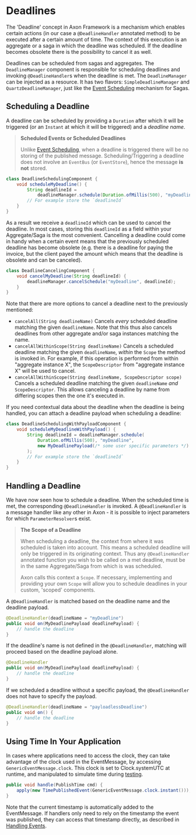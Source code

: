 # Deadlines

The 'Deadline' concept in Axon Framework is a mechanism which enables certain actions
 (in our case a `@DeadlineHandler` annotated method) to be executed after a certain amount of time. 
The context of this execution is an aggregate or a saga in which the deadline was scheduled. 
If the deadline becomes obsolete there is the possibility to cancel it as well.  

Deadlines can be scheduled from sagas and aggregates. 
The `DeadlineManager` component is responsible for scheduling deadlines and invoking `@DeadlineHandler`s when the deadline is met. 
The `DeadlineManager` can be injected as a resource. 
It has two flavors: `SimpleDeadlineManager` and `QuartzDeadlineManager`,
 just like the [Event Scheduling](../implementing-domain-logic/complex-business-transactions/deadline-handling.md) mechanism for Sagas. 

## Scheduling a Deadline

A deadline can be scheduled by providing a `Duration` after which it will be triggered
 (or an `Instant` at which it will be triggered) and a _deadline name_.

> **Scheduled Events or Scheduled Deadlines**
> 
> Unlike [Event Scheduling](../implementing-domain-logic/complex-business-transactions/deadline-handling.md),
> when a deadline is triggered there will be no storing of the published message. 
> Scheduling/Triggering a deadline does not involve an `EventBus` (or `EventStore`), hence the message **is not** stored.

```java
class DeadlineSchedulingComponent {
    void scheduleMyDeadline() {
        String deadlineId = 
            deadlineManager.schedule(Duration.ofMillis(500), "myDeadline");
        // For example store the `deadlineId`
    }
}
```

As a result we receive a `deadlineId` which can be used to cancel the deadline. 
In most cases, storing this `deadlineId` as a field within your Aggregate/Saga is the most convenient. 
Cancelling a deadline could come in handy when a certain event means that the previously scheduled deadline has become obsolete
 (e.g. there is a deadline for paying the invoice, 
 but the client payed the amount which means that the deadline is obsolete and can be canceled).

```java
class DeadlineCancelingComponent {
    void cancelMyDeadline(String deadlineId) {
        deadlineManager.cancelSchedule("myDeadline", deadlineId);
    }
}
```

Note that there are more options to cancel a deadline next to the previously mentioned:

 * `cancelAll(String deadlineName)`
  Cancels _every_ scheduled deadline matching the given `deadlineName`.
  Note that this thus also cancels deadlines from other aggregate and/or saga instances matching the name.
 * `cancelAllWithinScope(String deadlineName)`
  Cancels a scheduled deadline matching the given `deadlineName`, _within_ the `Scope` the method is invoked in.
  For example, if this operation is performed from within "aggregate instance X",
   the `ScopeDescriptor` from "aggregate instance X" will be used to cancel. 
 * `cancelAllWithinScope(String deadlineName, ScopeDescriptor scope)`
  Cancels a scheduled deadline matching the given `deadlineName` _and_ `ScopeDescriptor`.
  This allows canceling a deadline by name from differing scopes then the one it's executed in.

If you need contextual data about the deadline when the deadline is being handled,
 you can attach a deadline payload when scheduling a deadline:

```java
class DeadlineSchedulingWithPayloadComponent {
    void scheduleMyDeadlineWithPayload() {
        String deadlineId = deadlineManager.schedule(
            Duration.ofMillis(500), "myDeadline", 
            new MyDeadlinePayload(/* some user specific parameters */)
        );
        // For example store the `deadlineId`
    }
}
```

## Handling a Deadline

We have now seen how to schedule a deadline. When the scheduled time is met,
 the corresponding `@DeadlineHandler` is invoked.
A `@DeadlineHandler` is a message handler like any other in Axon -
 it is possible to inject parameters for which `ParameterResolver`s exist. 

> **The Scope of a Deadline** 
>
> When scheduling a deadline, the context from where it was scheduled is taken into account. 
> This means a scheduled deadline will only be triggered in its originating context. 
> Thus any `@DeadlineHandler` annotated function you wish to be called on a met deadline,
>  must be in the same Aggregate/Saga from which is was scheduled.
>
> Axon calls this context a `Scope`. 
> If necessary, implementing and providing your own `Scope` will allow you to schedule deadlines in your custom,
>  'scoped' components.

A `@DeadlineHandler` is matched based on the deadline name and the deadline payload. 

```java
@DeadlineHandler(deadlineName = "myDeadline")
public void on(MyDeadlinePayload deadlinePayload) {
    // handle the deadline
}
```

If the deadline's name is not defined in the `@DeadlineHandler`,
 matching will proceed based on the deadline payload alone. 

```java
@DeadlineHandler
public void on(MyDeadlinePayload deadlinePayload) {
    // handle the deadline
}
```

If we scheduled a deadline without a specific payload,
 the `@DeadlineHandler` does not have to specify the payload. 

```java
@DeadlineHandler(deadlineName = "payloadlessDeadline")
public void on() {
    // handle the deadline
}
```

## Using Time In Your  Application

In cases where applications need to access the clock, they can take advantage of the 
clock used in the EventMessage, by accessing `GenericEventMessage.clock`. 
This clock is set to Clock.systemUTC at runtime, and manipulated to simulate time during
[testing](../implementing-domain-logic/command-handling/testing.md).

```java
public void handle(PublishTime cmd) {
    apply(new TimePublishedEvent(GenericEventMessage.clock.instant()));
}
```

Note that the current timestamp is automatically added to the EventMessage.
If handlers only need to rely on the timestamp the event was published, 
they can access that timestamp directly, as described in 
[Handling Events](../implementing-domain-logic/event-handling/handling-events.md).
